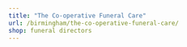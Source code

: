 ```yaml
---
title: "The Co-operative Funeral Care"
url: /birmingham/the-co-operative-funeral-care/
shop: funeral directors
---
```


